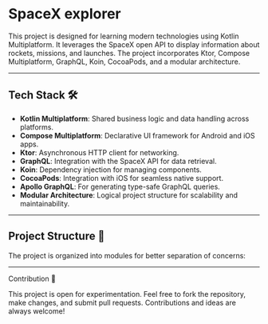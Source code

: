 # SpaceX explorer

This project is designed for learning modern technologies using Kotlin Multiplatform. It leverages the SpaceX open API to display information about rockets, missions, and launches. The project incorporates Ktor, Compose Multiplatform, GraphQL, Koin, CocoaPods, and a modular architecture.

---

## Tech Stack 🛠

- **Kotlin Multiplatform**: Shared business logic and data handling across platforms.
- **Compose Multiplatform**: Declarative UI framework for Android and iOS apps.
- **Ktor**: Asynchronous HTTP client for networking.
- **GraphQL**: Integration with the SpaceX API for data retrieval.
- **Koin**: Dependency injection for managing components.
- **CocoaPods**: Integration with iOS for seamless native support.
- **Apollo GraphQL**: For generating type-safe GraphQL queries.
- **Modular Architecture**: Logical project structure for scalability and maintainability.

---

## Project Structure 📂

The project is organized into modules for better separation of concerns:



---

Contribution 🤝

This project is open for experimentation. Feel free to fork the repository, make changes, and submit pull requests. Contributions and ideas are always welcome!


